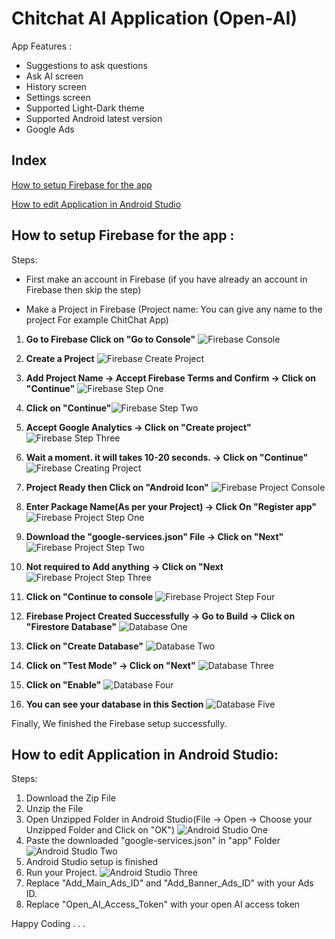 # Chitchat AI Application (Open-AI)

App Features :

- Suggestions to ask questions 
- Ask AI screen
- History screen
- Settings screen
- Supported Light-Dark theme
- Supported Android latest version
- Google Ads


## Index
[How to setup Firebase for the app](#How-to-setup-Firebase-for-the-app)

[How to edit Application in Android Studio](#How-to-edit-Application-in-Android-Studio:)

## How to setup Firebase for the app :

Steps:

- First make an account in Firebase (if you have already an account in Firebase then skip the step)

- Make a Project in Firebase (Project name: You can give any name to the project For example ChitChat App)

1) **Go to Firebase Click on "Go to Console"** ![Firebase Console](FirebaseConsole.png)

2) **Create a Project** ![Firebase Create Project](FirebaseCreateProject.png)

3) **Add Project Name -> Accept Firebase Terms and Confirm -> Click on "Continue"** ![Firebase Step One](StepOne.png)

4) **Click on "Continue"**![Firebase Step Two](StepTwo.png)

5) **Accept Google Analytics -> Click on "Create project"** ![Firebase Step Three](StepThree.png)

6) **Wait a moment. it will takes 10-20 seconds. -> Click on "Continue"** ![Firebase Creating Project](Creating%20Project.png)

7) **Project Ready then Click on "Android Icon"** ![Firebase Project Console](FirebaseProjectConsole.png)

8) **Enter Package Name(As per your Project) -> Click On "Register app"** ![Firebase Project Step One](AndroidStepOne.png)

9) **Download the "google-services.json" File -> Click on "Next"** ![Firebase Project Step Two](AndroidStepTwo.png)

10) **Not required to Add anything -> Click on "Next** ![Firebase Project Step Three](AndroidThreeTwo.png)

11) **Click on "Continue to console** ![Firebase Project Step Four](AndroidStepFour.png)

12) **Firebase Project Created Successfully -> Go to Build -> Click on "Firestore Database"** ![Database One](DatabaseOne.png)

13) **Click on "Create Database"** ![Database Two](DatabaseTwo.png)

14) **Click on "Test Mode" -> Click on "Next"** ![Database Three](DatabaseThree.png)

15) **Click on "Enable"** ![Database Four](DatabaseFour.png)

16) **You can see your database in this Section** ![Database Five](DatabaseFive.png)

 Finally, We finished the Firebase setup successfully.


## How to edit Application in Android Studio:

Steps:
 
1) Download the Zip File
2) Unzip the File
3) Open Unzipped Folder in Android Studio(File -> Open -> Choose your Unzipped Folder and Click on "OK") ![Android Studio One](AndroidStudioOne.png)
4) Paste the downloaded "google-services.json" in "app" Folder ![Android Studio Two](AndroidStudioTwo.png)
5) Android Studio setup is finished
6) Run your Project. ![Android Studio Three](AndroidStudioThree.png)
7) Replace "Add_Main_Ads_ID" and "Add_Banner_Ads_ID" with your Ads ID.
8) Replace "Open_AI_Access_Token" with your open AI access token

Happy Coding . . .
